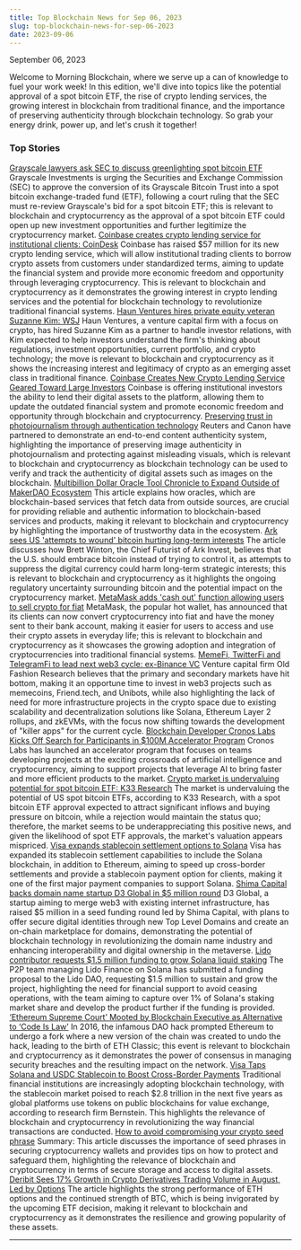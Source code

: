 ```yaml
---
title: Top Blockchain News for Sep 06, 2023
slug: top-blockchain-news-for-sep-06-2023
date: 2023-09-06
---
```


September 06, 2023

Welcome to Morning Blockchain, where we serve up a can of knowledge to fuel your work week! In this edition, we'll dive into topics like the potential approval of a spot bitcoin ETF, the rise of crypto lending services, the growing interest in blockchain from traditional finance, and the importance of preserving authenticity through blockchain technology. So grab your energy drink, power up, and let's crush it together!

### Top Stories
[Grayscale lawyers ask SEC to discuss greenlighting spot bitcoin ETF](https://www.theblock.co/post/249334/grayscale-lawyers-ask-sec-to-discuss-greenlighting-spot-bitcoin-etf?utm_source=rss&utm_medium=rss/)
Grayscale Investments is urging the Securities and Exchange Commission (SEC) to approve the conversion of its Grayscale Bitcoin Trust into a spot bitcoin exchange-traded fund (ETF), following a court ruling that the SEC must re-review Grayscale's bid for a spot bitcoin ETF; this is relevant to blockchain and cryptocurrency as the approval of a spot bitcoin ETF could open up new investment opportunities and further legitimize the cryptocurrency market.
[Coinbase creates crypto lending service for institutional clients: CoinDesk](https://www.theblock.co/post/249333/coinbase-creates-crypto-lending-service-for-institutional-clients-coindesk?utm_source=rss&utm_medium=rss/)
Coinbase has raised $57 million for its new crypto lending service, which will allow institutional trading clients to borrow crypto assets from customers under standardized terms, aiming to update the financial system and provide more economic freedom and opportunity through leveraging cryptocurrency. This is relevant to blockchain and cryptocurrency as it demonstrates the growing interest in crypto lending services and the potential for blockchain technology to revolutionize traditional financial systems.
[Haun Ventures hires private equity veteran Suzanne Kim: WSJ](https://www.theblock.co/post/249322/haun-ventures-hires-private-equity-veteran-suzanne-kim-wsj?utm_source=rss&utm_medium=rss/)
Haun Ventures, a venture capital firm with a focus on crypto, has hired Suzanne Kim as a partner to handle investor relations, with Kim expected to help investors understand the firm's thinking about regulations, investment opportunities, current portfolio, and crypto technology; the move is relevant to blockchain and cryptocurrency as it shows the increasing interest and legitimacy of crypto as an emerging asset class in traditional finance.
[Coinbase Creates New Crypto Lending Service Geared Toward Large Investors](https://www.coindesk.com/business/2023/09/05/coinbase-creates-new-crypto-lending-service-geared-toward-large-investors/?utm_medium=referral&utm_source=rss&utm_campaign=headlines/)
Coinbase is offering institutional investors the ability to lend their digital assets to the platform, allowing them to update the outdated financial system and promote economic freedom and opportunity through blockchain and cryptocurrency.
[Preserving trust in photojournalism through authentication technology](https://www.reutersagency.com/authenticity-poc/)
Reuters and Canon have partnered to demonstrate an end-to-end content authenticity system, highlighting the importance of preserving image authenticity in photojournalism and protecting against misleading visuals, which is relevant to blockchain and cryptocurrency as blockchain technology can be used to verify and track the authenticity of digital assets such as images on the blockchain.
[Multibillion Dollar Oracle Tool Chronicle to Expand Outside of MakerDAO Ecosystem](https://www.coindesk.com/tech/2023/09/05/multibillion-dollar-oracle-tool-chronicle-to-expand-outside-of-makerdao-ecosystem/?utm_medium=referral&utm_source=rss&utm_campaign=headlines/)
This article explains how oracles, which are blockchain-based services that fetch data from outside sources, are crucial for providing reliable and authentic information to blockchain-based services and products, making it relevant to blockchain and cryptocurrency by highlighting the importance of trustworthy data in the ecosystem.
[Ark sees US 'attempts to wound' bitcoin hurting long-term interests](https://www.theblock.co/post/249305/ark-sees-us-attempts-to-wound-bitcoin-hurting-long-term-interests?utm_source=rss&utm_medium=rss/)
The article discusses how Brett Winton, the Chief Futurist of Ark Invest, believes that the U.S. should embrace bitcoin instead of trying to control it, as attempts to suppress the digital currency could harm long-term strategic interests; this is relevant to blockchain and cryptocurrency as it highlights the ongoing regulatory uncertainty surrounding bitcoin and the potential impact on the cryptocurrency market.
[MetaMask adds 'cash out' function allowing users to sell crypto for fiat](https://www.theblock.co/post/249265/metamask-adds-cash-out-function-allowing-users-to-sell-crypto-for-fiat?utm_source=rss&utm_medium=rss/)
MetaMask, the popular hot wallet, has announced that its clients can now convert cryptocurrency into fiat and have the money sent to their bank account, making it easier for users to access and use their crypto assets in everyday life; this is relevant to blockchain and cryptocurrency as it showcases the growing adoption and integration of cryptocurrencies into traditional financial systems.
[MemeFi, TwitterFi and TelegramFi to lead next web3 cycle: ex-Binance VC](https://www.theblock.co/post/249175/memefi-twitterfi-telegramfi-next-cycle-binance-veteran-vc-says?utm_source=rss&utm_medium=rss/)
Venture capital firm Old Fashion Research believes that the primary and secondary markets have hit bottom, making it an opportune time to invest in web3 projects such as memecoins, Friend.tech, and Unibots, while also highlighting the lack of need for more infrastructure projects in the crypto space due to existing scalability and decentralization solutions like Solana, Ethereum Layer 2 rollups, and zkEVMs, with the focus now shifting towards the development of "killer apps" for the current cycle.
[Blockchain Developer Cronos Labs Kicks Off Search for Participants in $100M Accelerator Program](https://www.coindesk.com/business/2023/09/05/blockchain-developer-cronos-labs-kicks-off-search-for-participants-in-100m-accelerator-program/?utm_medium=referral&utm_source=rss&utm_campaign=headlines/)
Cronos Labs has launched an accelerator program that focuses on teams developing projects at the exciting crossroads of artificial intelligence and cryptocurrency, aiming to support projects that leverage AI to bring faster and more efficient products to the market.
[Crypto market is undervaluing potential for spot bitcoin ETF: K33 Research](https://www.theblock.co/post/249237/crypto-market-is-undervaluing-potential-for-spot-bitcoin-etf-k33-research-says?utm_source=rss&utm_medium=rss/)
The market is undervaluing the potential of US spot bitcoin ETFs, according to K33 Research, with a spot bitcoin ETF approval expected to attract significant inflows and buying pressure on bitcoin, while a rejection would maintain the status quo; therefore, the market seems to be underappreciating this positive news, and given the likelihood of spot ETF approvals, the market's valuation appears mispriced.
[Visa expands stablecoin settlement options to Solana](https://www.theblock.co/post/249153/visa-stablecoin-settlement-solana-ethereum?utm_source=rss&utm_medium=rss/)
Visa has expanded its stablecoin settlement capabilities to include the Solana blockchain, in addition to Ethereum, aiming to speed up cross-border settlements and provide a stablecoin payment option for clients, making it one of the first major payment companies to support Solana.
[Shima Capital backs domain name startup D3 Global in $5 million round](https://www.theblock.co/post/249236/shima-capital-backs-domain-name-startup-d3-global-in-5-million-round?utm_source=rss&utm_medium=rss/)
D3 Global, a startup aiming to merge web3 with existing internet infrastructure, has raised $5 million in a seed funding round led by Shima Capital, with plans to offer secure digital identities through new Top Level Domains and create an on-chain marketplace for domains, demonstrating the potential of blockchain technology in revolutionizing the domain name industry and enhancing interoperability and digital ownership in the metaverse.
[Lido contributor requests $1.5 million funding to grow Solana liquid staking](https://www.theblock.co/post/249123/lido-dao-solana-funding-sunsetting?utm_source=rss&utm_medium=rss/)
The P2P team managing Lido Finance on Solana has submitted a funding proposal to the Lido DAO, requesting $1.5 million to sustain and grow the project, highlighting the need for financial support to avoid ceasing operations, with the team aiming to capture over 1% of Solana's staking market share and develop the product further if the funding is provided.
[‘Ethereum Supreme Court’ Mooted by Blockchain Executive as Alternative to ‘Code Is Law’](https://www.coindesk.com/tech/2023/09/05/ethereum-supreme-court-mooted-by-blockchain-executive-as-alternative-to-code-is-law/?utm_medium=referral&utm_source=rss&utm_campaign=headlines/)
In 2016, the infamous DAO hack prompted Ethereum to undergo a fork where a new version of the chain was created to undo the hack, leading to the birth of ETH Classic; this event is relevant to blockchain and cryptocurrency as it demonstrates the power of consensus in managing security breaches and the resulting impact on the network.
[Visa Taps Solana and USDC Stablecoin to Boost Cross-Border Payments](https://www.coindesk.com/business/2023/09/05/visa-taps-solana-and-usdc-stablecoin-to-boost-cross-border-payments/?utm_medium=referral&utm_source=rss&utm_campaign=headlines/)
Traditional financial institutions are increasingly adopting blockchain technology, with the stablecoin market poised to reach $2.8 trillion in the next five years as global platforms use tokens on public blockchains for value exchange, according to research firm Bernstein. This highlights the relevance of blockchain and cryptocurrency in revolutionizing the way financial transactions are conducted.
[How to avoid compromising your crypto seed phrase](https://www.theblock.co/learn/245702/how-to-avoid-compromising-your-seed-phrase?utm_source=rss&utm_medium=rss/)
Summary: This article discusses the importance of seed phrases in securing cryptocurrency wallets and provides tips on how to protect and safeguard them, highlighting the relevance of blockchain and cryptocurrency in terms of secure storage and access to digital assets.
[Deribit Sees 17% Growth in Crypto Derivatives Trading Volume in August, Led by Options](https://www.coindesk.com/markets/2023/09/05/deribit-sees-17-growth-in-crypto-derivatives-trading-volume-in-august-led-by-options/?utm_medium=referral&utm_source=rss&utm_campaign=headlines/)
The article highlights the strong performance of ETH options and the continued strength of BTC, which is being invigorated by the upcoming ETF decision, making it relevant to blockchain and cryptocurrency as it demonstrates the resilience and growing popularity of these assets.

---
